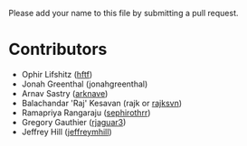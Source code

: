 Please add your name to this file by submitting a pull request.

# Contributors

- Ophir Lifshitz ([hftf](https://github.com/hftf))
- Jonah Greenthal (jonahgreenthal)
- Arnav Sastry ([arknave](http://github.com/arknave))
- Balachandar 'Raj' Kesavan (rajk or [rajksvn](https://bitbucket.org/rajksvn))
- Ramapriya Rangaraju ([sephirothrr](https://github.com/sephirothrr))
- Gregory Gauthier ([rjaguar3](https://github.com/rjaguar3))
- Jeffrey Hill ([jeffreymhill](https://github.com/jeffreymhill))

